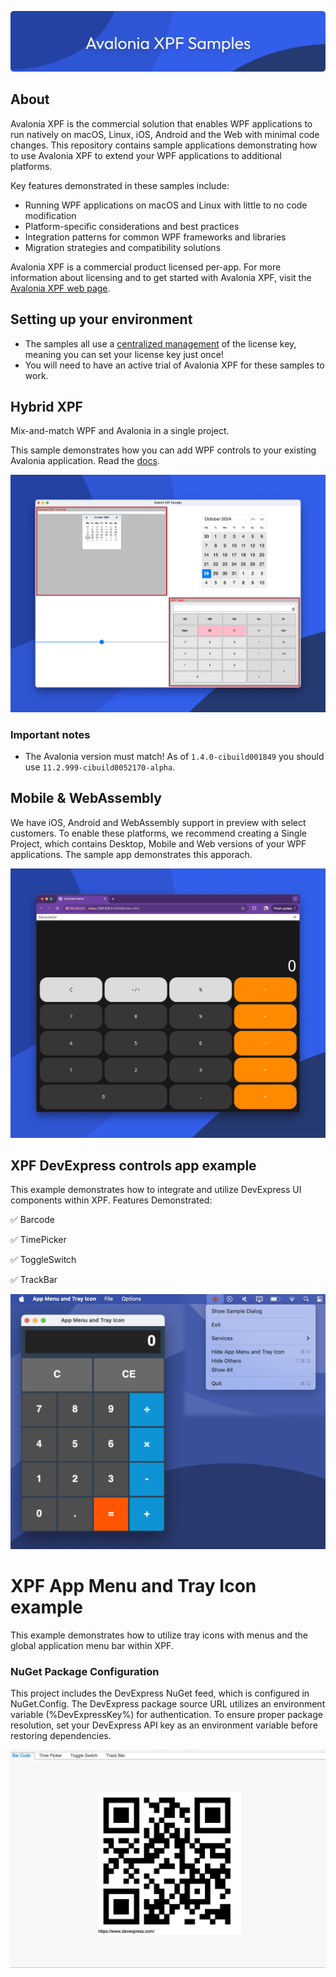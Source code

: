 ![banner](/assets/banner.png)

## About
Avalonia XPF is the commercial solution that enables WPF applications to run natively on macOS, Linux, iOS, Android and the Web with minimal code changes. This repository contains sample applications demonstrating how to use Avalonia XPF to extend your WPF applications to additional platforms.

Key features demonstrated in these samples include:

* Running WPF applications on macOS and Linux with little to no code modification
* Platform-specific considerations and best practices
* Integration patterns for common WPF frameworks and libraries
* Migration strategies and compatibility solutions

Avalonia XPF is a commercial product licensed per-app. For more information about licensing and to get started with Avalonia XPF, visit the [Avalonia XPF web page](https://avaloniaui.net/xpf).

## Setting up your environment 

* The samples all use a [centralized management](https://docs.avaloniaui.net/xpf/advanced/centralized-management) of the license key, meaning you can set your license key just once! 
* You will need to have an active trial of Avalonia XPF for these samples to work. 

## Hybrid XPF 
Mix-and-match WPF and Avalonia in a single project. 

This sample demonstrates how you can add WPF controls to your existing Avalonia application. Read the [docs](https://docs.avaloniaui.net/xpf/embedding/xpf-in-avalonia). 

![Screenshot](/assets/hybridxpf.png)

### Important notes

* The Avalonia version must match! As of `1.4.0-cibuild001849` you should use `11.2.999-cibuild0052170-alpha`. 


## Mobile & WebAssembly 
We have iOS, Android and WebAssembly support in preview with select customers. To enable these platforms, we recommend creating a Single Project, which contains Desktop, Mobile and Web versions of your WPF applications. 
The sample app demonstrates this apporach. 

![WASM Screenshot](/assets/wasm-calc.png)


## XPF DevExpress controls app example
This example demonstrates how to integrate and utilize DevExpress UI components within XPF.
Features Demonstrated:

✅ Barcode

✅ TimePicker

✅ ToggleSwitch

✅ TrackBar


![Screenshot](/assets/trayicondemo.png)
 
# XPF App Menu and Tray Icon example
This example demonstrates how to utilize tray icons with menus and the global application menu bar within XPF.

### NuGet Package Configuration
This project includes the DevExpress NuGet feed, which is configured in NuGet.Config. The DevExpress package source URL utilizes an environment variable (%DevExpressKey%) for authentication.
To ensure proper package resolution, set your DevExpress API key as an environment variable before restoring dependencies.

![DevExpress Screenshot](/assets/devexpress-app.png)